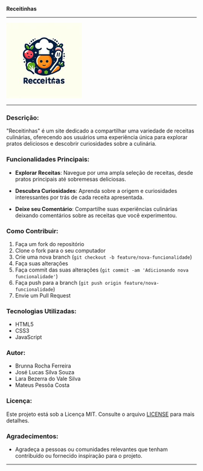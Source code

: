 **Receitinhas**

---

![Receitinhas Logo](/assets/img/Logo/OIG1.jpeg)

---

### Descrição:

"Receitinhas" é um site dedicado a compartilhar uma variedade de receitas culinárias, oferecendo aos usuários uma experiência única para explorar pratos deliciosos e descobrir curiosidades sobre a culinária.

### Funcionalidades Principais:

- **Explorar Receitas**: Navegue por uma ampla seleção de receitas, desde pratos principais até sobremesas deliciosas.
  
- **Descubra Curiosidades**: Aprenda sobre a origem e curiosidades interessantes por trás de cada receita apresentada.

- **Deixe seu Comentário**: Compartilhe suas experiências culinárias deixando comentários sobre as receitas que você experimentou.

### Como Contribuir:

1. Faça um fork do repositório
2. Clone o fork para o seu computador
3. Crie uma nova branch (`git checkout -b feature/nova-funcionalidade`)
4. Faça suas alterações
5. Faça commit das suas alterações (`git commit -am 'Adicionando nova funcionalidade'`)
6. Faça push para a branch (`git push origin feature/nova-funcionalidade`)
7. Envie um Pull Request

### Tecnologias Utilizadas:

- HTML5
- CSS3
- JavaScript

### Autor:

- Brunna Rocha Ferreira 
- José Lucas Silva Souza 
- Lara Bezerra do Vale Silva 
- Mateus Pessôa Costa 


### Licença:

Este projeto está sob a Licença MIT. Consulte o arquivo [LICENSE](https://github.com/seu-usuario/receitinhas/blob/main/LICENSE) para mais detalhes.

### Agradecimentos:

- Agradeça a pessoas ou comunidades relevantes que tenham contribuído ou fornecido inspiração para o projeto.

---
